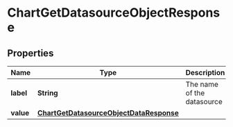 # ChartGetDatasourceObjectResponse

## Properties
Name | Type | Description | Notes
------------ | ------------- | ------------- | -------------
**label** | **String** | The name of the datasource |  [optional]
**value** | [**ChartGetDatasourceObjectDataResponse**](ChartGetDatasourceObjectDataResponse.md) |  |  [optional]
